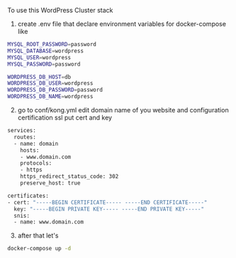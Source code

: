 To use this WordPress Cluster stack 

1. create .env file that declare environment variables for docker-compose like
```bash
MYSQL_ROOT_PASSWORD=password
MYSQL_DATABASE=wordpress
MYSQL_USER=wordpress
MYSQL_PASSWORD=password

WORDPRESS_DB_HOST=db
WORDPRESS_DB_USER=wordpress
WORDPRESS_DB_PASSWORD=password
WORDPRESS_DB_NAME=wordpress
```

2. go to conf/kong.yml edit domain name of you website
and configuration certification ssl put cert and key 

```bash
services:
  routes:
  - name: domain
    hosts:
    - www.domain.com 
    protocols:
    - https
    https_redirect_status_code: 302
    preserve_host: true

certificates:
- cert: "-----BEGIN CERTIFICATE----- -----END CERTIFICATE-----"
  key: "-----BEGIN PRIVATE KEY----- -----END PRIVATE KEY-----"
  snis:
  - name: www.domain.com

```

3. after that let's
```bash
docker-compose up -d 

```
